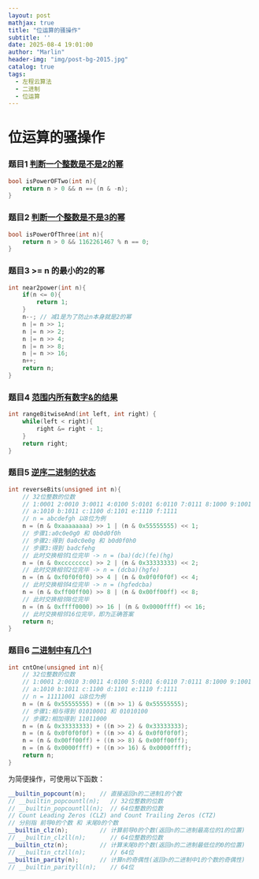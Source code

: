 ```yaml
---
layout: post
mathjax: true
title: "位运算的骚操作"
subtitle: ''
date: 2025-08-4 19:01:00
author: "Marlin"
header-img: "img/post-bg-2015.jpg"
catalog: true
tags:
  - 左程云算法
  - 二进制
  - 位运算
---
```


# 位运算的骚操作

### 题目1 [判断一个整数是不是2的幂](https://leetcode.cn/problems/power-of-two/)
```cpp
bool isPowerOFTwo(int n){
    return n > 0 && n == (n & -n);
}
```

### 题目2 [判断一个整数是不是3的幂](https://leetcode.cn/problems/power-of-three/)

```cpp
bool isPowerOfThree(int n){
    return n > 0 && 1162261467 % n == 0;
}
```

### 题目3 >= n 的最小的2的幂

```cpp
int near2power(int n){
    if(n <= 0){
        return 1;
    }
    n--; // 减1是为了防止n本身就是2的幂
    n |= n >> 1;
    n |= n >> 2;
    n |= n >> 4;
    n |= n >> 8;
    n |= n >> 16;
    n++;
    return n;
}
```

### 题目4 [范围内所有数字&的结果](https://leetcode.cn/problems/bitwise-and-of-numbers-range/)

```cpp
int rangeBitwiseAnd(int left, int right) {
    while(left < right){
        right &= right - 1;
    }
    return right;
}
```

### 题目5 [逆序二进制的状态](https://leetcode.cn/problems/reverse-bits/)

```cpp
int reverseBits(unsigned int n){
    // 32位整数的位数
    // 1:0001 2:0010 3:0011 4:0100 5:0101 6:0110 7:0111 8:1000 9:1001
    // a:1010 b:1011 c:1100 d:1101 e:1110 f:1111
    // n = abcdefgh 以8位为例
    n = (n & 0xaaaaaaaa) >> 1 | (n & 0x55555555) << 1;
    // 步骤1:a0c0e0g0 和 0b0d0f0h
    // 步骤2:得到 0a0c0e0g 和 b0d0f0h0
    // 步骤3:得到 badcfehg
    // 此时交换相邻1位完毕 -> n = (ba)(dc)(fe)(hg)
    n = (n & 0xcccccccc) >> 2 | (n & 0x33333333) << 2;
    // 此时交换相邻2位完毕 -> n = (dcba)(hgfe)
    n = (n & 0xf0f0f0f0) >> 4 | (n & 0x0f0f0f0f) << 4;
    // 此时交换相邻4位完毕 -> n = (hgfedcba)
    n = (n & 0xff00ff00) >> 8 | (n & 0x00ff00ff) << 8;
    // 此时交换相邻8位完毕
    n = (n & 0xffff0000) >> 16 | (n & 0x0000ffff) << 16;
    // 此时交换相邻16位完毕，即为正确答案
    return n;
}
```

### 题目6 [二进制中有几个1](https://leetcode.cn/problems/hamming-distance/)

```cpp
int cntOne(unsigned int n){
    // 32位整数的位数
    // 1:0001 2:0010 3:0011 4:0100 5:0101 6:0110 7:0111 8:1000 9:1001
    // a:1010 b:1011 c:1100 d:1101 e:1110 f:1111
    // n = 11111001 以8位为例
    n = (n & 0x55555555) + ((n >> 1) & 0x55555555);
    // 步骤1:相与得到 01010001 和 01010100
    // 步骤2:相加得到 11011000
    n = (n & 0x33333333) + ((n >> 2) & 0x33333333);
    n = (n & 0x0f0f0f0f) + ((n >> 4) & 0x0f0f0f0f);
    n = (n & 0x00ff00ff) + ((n >> 8) & 0x00ff00ff);
    n = (n & 0x0000ffff) + ((n >> 16) & 0x0000ffff);
    return n;
}
```

为简便操作，可使用以下函数：
```cpp
__builtin_popcount(n);    // 直接返回n的二进制1的个数
// __builtin_popcountl(n);   // 32位整数的位数
// __builtin_popcountll(n);  // 64位整数的位数
// Count Leading Zeros (CLZ) and Count Trailing Zeros (CTZ)
// 分别指 前导0的个数 和 末尾0的个数
__builtin_clz(n);         // 计算前导0的个数(返回n的二进制最高位的1的位置)
// __builtin_clzll(n);       // 64位整数的位数
__builtin_ctz(n);         // 计算末尾0的个数(返回n的二进制最低位的0的位置)
// __builtin_ctzll(n);       // 64位
__builtin_parity(n);      // 计算n的奇偶性(返回n的二进制中1的个数的奇偶性)
// __builtin_parityll(n);    // 64位
```